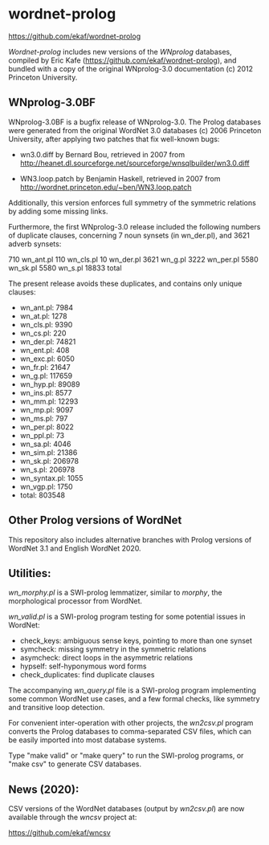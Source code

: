 # wordnet-prolog

https://github.com/ekaf/wordnet-prolog

*Wordnet-prolog* includes new versions of the _WNprolog_ databases,
compiled by Eric Kafe (https://github.com/ekaf/wordnet-prolog),
and bundled with a copy of the original WNprolog-3.0 documentation
(c) 2012 Princeton University.

## WNprolog-3.0BF

WNprolog-3.0BF is a bugfix release of WNprolog-3.0.
The Prolog databases were generated from the original
WordNet 3.0 databases (c) 2006 Princeton University,
after applying two patches that fix well-known bugs:

- wn3.0.diff by Bernard Bou, retrieved in 2007 from
http://heanet.dl.sourceforge.net/sourceforge/wnsqlbuilder/wn3.0.diff

- WN3.loop.patch by Benjamin Haskell, retrieved in 2007 from
http://wordnet.princeton.edu/~ben/WN3.loop.patch

Additionally, this version enforces full symmetry of
the symmetric relations by adding some missing links.

Furthermore, the first WNprolog-3.0 release included
the following numbers of duplicate clauses, concerning 
7 noun synsets (in wn_der.pl), and 3621 adverb synsets:

   710 wn_ant.pl
   110 wn_cls.pl
    10 wn_der.pl
  3621 wn_g.pl
  3222 wn_per.pl
  5580 wn_sk.pl
  5580 wn_s.pl
 18833 total

The present release avoids these duplicates, and contains
only unique clauses:

- wn_ant.pl: 7984
- wn_at.pl: 1278
- wn_cls.pl: 9390
- wn_cs.pl: 220
- wn_der.pl: 74821
- wn_ent.pl: 408
- wn_exc.pl: 6050
- wn_fr.pl: 21647
- wn_g.pl: 117659
- wn_hyp.pl: 89089
- wn_ins.pl: 8577
- wn_mm.pl: 12293
- wn_mp.pl: 9097
- wn_ms.pl: 797
- wn_per.pl: 8022
- wn_ppl.pl: 73
- wn_sa.pl: 4046
- wn_sim.pl: 21386
- wn_sk.pl: 206978
- wn_s.pl: 206978
- wn_syntax.pl: 1055
- wn_vgp.pl: 1750
- total: 803548

## Other Prolog versions of WordNet

This repository also includes alternative branches with
Prolog versions of WordNet 3.1 and English WordNet 2020.

## Utilities:

_wn_morphy.pl_ is a SWI-prolog lemmatizer, similar to _morphy_,
the morphological processor from WordNet.

_wn_valid.pl_ is a SWI-prolog program testing for some potential issues in WordNet:

- check_keys: ambiguous sense keys, pointing to more than one synset
- symcheck: missing symmetry in the symmetric relations
- asymcheck: direct loops in the asymmetric relations
- hypself: self-hyponymous word forms
- check_duplicates: find duplicate clauses


The accompanying _wn_query.pl_ file is a SWI-prolog program
implementing some common WordNet use cases, and a few formal checks,
like symmetry and transitive loop detection.


For convenient inter-operation with other projects, the _wn2csv.pl_ program
converts the Prolog databases to comma-separated CSV files,
which can be easily imported into most database systems.

Type "make valid" or "make query" to run the SWI-prolog programs,
or "make csv" to generate CSV databases.


## News (2020):

CSV versions of the WordNet databases (output by _wn2csv.pl_) are now
available through the _wncsv_ project at:

https://github.com/ekaf/wncsv
